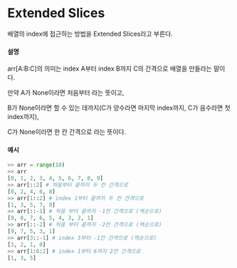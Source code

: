 # Extended Slices

배열의 index에 접근하는 방법을 Extended Slices라고 부른다.



#### 설명

arr[A:B:C]의 의미는 index A부터 index B까지 C의 간격으로 배열을 만들라는 말이다.

만약 A가 None이라면 처음부터 라는 뜻이고,

B가 None이라면 할 수 있는 데까지(C가 양수라면 마지막 index까지, C가 음수라면 첫index까지),

C가 None이라면 한 칸 간격으로 라는 뜻이다.



#### 예시

```python
>> arr = range(10)
>> arr
[0, 1, 2, 3, 4, 5, 6, 7, 8, 9]
>> arr[::2] # 처음부터 끝까지 두 칸 간격으로
[0, 2, 4, 6, 8]
>> arr[1::2] # index 1부터 끝까지 두 칸 간격으로
[1, 3, 5, 7, 9]
>> arr[::-1] # 처음 부터 끝까지 -1칸 간격으로 (역순으로)
[9, 8, 7, 6, 5, 4, 3, 2, 1]
>> arr[::-2] # 처음 부터 끝까지 -2칸 간격으로 (역순으로)
[9, 7, 5, 3, 1]
>> arr[3::-1] # index 3부터 -1칸 간격으로 (역순으로)
[3, 2, 1, 0]
>> arr[1:6:2] # index 1부터 6까지 2칸 간격으로
[1, 3, 5]
```

